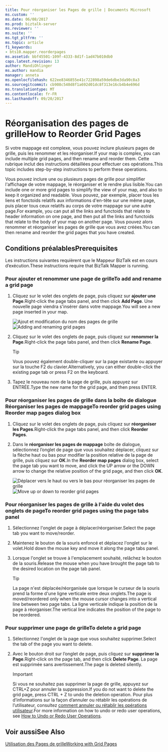 ```yaml
---
title: Pour réorganiser les Pages de grille | Documents Microsoft
ms.custom: ''
ms.date: 06/08/2017
ms.prod: biztalk-server
ms.reviewer: ''
ms.suite: ''
ms.tgt_pltfrm: ''
ms.topic: article
f1_keywords:
- bts10.mapper.reorderpages
ms.assetid: bbf45501-109f-4333-8d1f-1ad47b010db0
caps.latest.revision: 13
author: MandiOhlinger
ms.author: mandia
manager: anneta
ms.openlocfilehash: 622ee8346855e41c722898a59de6dbe3da90c8a3
ms.sourcegitcommit: cb908c540d8f1a692d01dc8f313e16cb4b4e696d
ms.translationtype: MT
ms.contentlocale: fr-FR
ms.lasthandoff: 09/20/2017
---
```

# <a name="how-to-reorder-grid-pages"></a><span data-ttu-id="4c3c1-102">Réorganisation des pages de grille</span><span class="sxs-lookup"><span data-stu-id="4c3c1-102">How to Reorder Grid Pages</span></span>
<span data-ttu-id="4c3c1-103">Si votre mappage est complexe, vous pouvez inclure plusieurs pages de grille, puis les renommer et les réorganiser.</span><span class="sxs-lookup"><span data-stu-id="4c3c1-103">If your map is complex, you can include multiple grid pages, and then rename and reorder them.</span></span> <span data-ttu-id="4c3c1-104">Cette rubrique inclut des instructions détaillées pour effectuer ces opérations.</span><span class="sxs-lookup"><span data-stu-id="4c3c1-104">This topic includes step-by-step instructions to perform these operations.</span></span>  
  
 <span data-ttu-id="4c3c1-105">Vous pouvez inclure une ou plusieurs pages de grille pour simplifier l'affichage de votre mappage, le réorganiser et le rendre plus lisible.</span><span class="sxs-lookup"><span data-stu-id="4c3c1-105">You can include one or more grid pages to simplify the view of your map, and also to keep it organized and readable.</span></span> <span data-ttu-id="4c3c1-106">Vous pouvez, par exemple, placer tous les liens et fonctoids relatifs aux informations d'en-tête sur une même page, puis placer tous ceux relatifs au corps de votre mappage sur une autre page.</span><span class="sxs-lookup"><span data-stu-id="4c3c1-106">For example, you can put all the links and functoids that relate to header information on one page, and then put all the links and functoids that relate to the body of your map on another page.</span></span> <span data-ttu-id="4c3c1-107">Vous pouvez alors renommer et réorganiser les pages de grille que vous avez créées.</span><span class="sxs-lookup"><span data-stu-id="4c3c1-107">You can then rename and reorder the grid pages that you have created.</span></span>  
  
## <a name="prerequisites"></a><span data-ttu-id="4c3c1-108">Conditions préalables</span><span class="sxs-lookup"><span data-stu-id="4c3c1-108">Prerequisites</span></span>  
 <span data-ttu-id="4c3c1-109">Les instructions suivantes requièrent que le Mappeur BizTalk est en cours d’exécution.</span><span class="sxs-lookup"><span data-stu-id="4c3c1-109">These instructions require that BizTalk Mapper is running.</span></span>  
  
### <a name="to-add-and-rename-a-grid-page"></a><span data-ttu-id="4c3c1-110">Pour ajouter et renommer une page de grille</span><span class="sxs-lookup"><span data-stu-id="4c3c1-110">To add and rename a grid page</span></span>  
  
1.  <span data-ttu-id="4c3c1-111">Cliquez sur le volet des onglets de page, puis cliquez sur **ajouter une Page**.</span><span class="sxs-lookup"><span data-stu-id="4c3c1-111">Right-click the page tabs panel, and then click **Add Page**.</span></span> <span data-ttu-id="4c3c1-112">Une nouvelle page viendra s'insérer dans votre mappage.</span><span class="sxs-lookup"><span data-stu-id="4c3c1-112">You will see a new page inserted in your map.</span></span>  
  
     <span data-ttu-id="4c3c1-113">![Ajout et modification du nom des pages de grille](../core/media/adding-and-renaming-grid-page.gif "Adding_and_renaming_grid_page")</span><span class="sxs-lookup"><span data-stu-id="4c3c1-113">![Adding and renaming grid pages](../core/media/adding-and-renaming-grid-page.gif "Adding_and_renaming_grid_page")</span></span>  
  
2.  <span data-ttu-id="4c3c1-114">Cliquez sur le volet des onglets de page, puis cliquez sur **renommer la Page**.</span><span class="sxs-lookup"><span data-stu-id="4c3c1-114">Right-click the page tabs panel, and then click **Rename Page**.</span></span>  
  
    > [!TIP]
    >  <span data-ttu-id="4c3c1-115">Vous pouvez également double-cliquer sur la page existante ou appuyer sur la touche F2 du clavier.</span><span class="sxs-lookup"><span data-stu-id="4c3c1-115">Alternatively, you can either double-click the existing page tab or press F2 on the keyboard.</span></span>  
  
3.  <span data-ttu-id="4c3c1-116">Tapez le nouveau nom de la page de grille, puis appuyez sur ENTRÉE.</span><span class="sxs-lookup"><span data-stu-id="4c3c1-116">Type the new name for the grid page, and then press ENTER.</span></span>  
  
### <a name="to-reorder-grid-pages-using-reorder-map-pages-dialog-box"></a><span data-ttu-id="4c3c1-117">Pour réorganiser les pages de grille dans la boîte de dialogue Réorganiser les pages de mappage</span><span class="sxs-lookup"><span data-stu-id="4c3c1-117">To reorder grid pages using Reorder map pages dialog box</span></span>  
  
1.  <span data-ttu-id="4c3c1-118">Cliquez sur le volet des onglets de page, puis cliquez sur **réorganiser les Pages**.</span><span class="sxs-lookup"><span data-stu-id="4c3c1-118">Right-click the page tabs panel, and then click **Reorder Pages**.</span></span>  
  
2.  <span data-ttu-id="4c3c1-119">Dans le **réorganiser les pages de mappage** boîte de dialogue, sélectionnez l’onglet de page que vous souhaitez déplacer, cliquez sur la flèche haut ou bas pour modifier la position relative de la page de grille, puis cliquez sur **OK**.</span><span class="sxs-lookup"><span data-stu-id="4c3c1-119">In the **Reorder map pages** dialog box, select the page tab you want to move, and click the UP arrow or the DOWN arrow to change the relative position of the grid page, and then click **OK**.</span></span>  
  
     <span data-ttu-id="4c3c1-120">![Déplacer vers le haut ou vers le bas pour réorganiser les pages de grille](../core/media/reorder-map-pages.gif "Reorder_map_pages")</span><span class="sxs-lookup"><span data-stu-id="4c3c1-120">![Move up or down to reorder grid pages](../core/media/reorder-map-pages.gif "Reorder_map_pages")</span></span>  
  
### <a name="to-reorder-grid-pages-using-the-page-tabs-panel"></a><span data-ttu-id="4c3c1-121">Pour réorganiser les pages de grille à l'aide du volet des onglets de page</span><span class="sxs-lookup"><span data-stu-id="4c3c1-121">To reorder grid pages using the page tabs panel</span></span>  
  
1.  <span data-ttu-id="4c3c1-122">Sélectionnez l'onglet de page à déplacer/réorganiser.</span><span class="sxs-lookup"><span data-stu-id="4c3c1-122">Select the page tab you want to move/reorder.</span></span>  
  
2.  <span data-ttu-id="4c3c1-123">Maintenez le bouton de la souris enfoncé et déplacez l'onglet sur le volet.</span><span class="sxs-lookup"><span data-stu-id="4c3c1-123">Hold down the mouse key and move it along the page tabs panel.</span></span>  
  
3.  <span data-ttu-id="4c3c1-124">Lorsque l'onglet se trouve à l'emplacement souhaité, relâchez le bouton de la souris.</span><span class="sxs-lookup"><span data-stu-id="4c3c1-124">Release the mouse when you have brought the page tab to the desired location on the page tab panel.</span></span>  
  
    > [!TIP]
    >  <span data-ttu-id="4c3c1-125">La page n'est déplacée/réorganisée que lorsque le curseur de la souris prend la forme d'une ligne verticale entre deux onglets.</span><span class="sxs-lookup"><span data-stu-id="4c3c1-125">The page is moved/reordered only when the mouse cursor changes into a vertical line between two page tabs.</span></span> <span data-ttu-id="4c3c1-126">La ligne verticale indique la position de la page à réorganiser.</span><span class="sxs-lookup"><span data-stu-id="4c3c1-126">The vertical line indicates the position of the page to be reordered.</span></span>  
  
### <a name="to-delete-a-grid-page"></a><span data-ttu-id="4c3c1-127">Pour supprimer une page de grille</span><span class="sxs-lookup"><span data-stu-id="4c3c1-127">To delete a grid page</span></span>  
  
1.  <span data-ttu-id="4c3c1-128">Sélectionnez l'onglet de la page que vous souhaitez supprimer.</span><span class="sxs-lookup"><span data-stu-id="4c3c1-128">Select the tab of the page you want to delete.</span></span>  
  
2.  <span data-ttu-id="4c3c1-129">Avec le bouton droit sur l’onglet de page, puis cliquez sur **supprimer la Page**.</span><span class="sxs-lookup"><span data-stu-id="4c3c1-129">Right-click on the page tab, and then click **Delete Page**.</span></span> <span data-ttu-id="4c3c1-130">La page est supprimée sans avertissement.</span><span class="sxs-lookup"><span data-stu-id="4c3c1-130">The page is deleted silently.</span></span>  
  
    > [!IMPORTANT]
    >  <span data-ttu-id="4c3c1-131">Si vous ne souhaitez pas supprimer la page de grille, appuyez sur CTRL+Z pour annuler la suppression.</span><span class="sxs-lookup"><span data-stu-id="4c3c1-131">If you do not want to delete the grid page, press CTRL + Z to undo the deletion operation.</span></span> <span data-ttu-id="4c3c1-132">Pour plus d’informations sur la façon d’annuler ou rétablir les opérations de l’utilisateur, consultez [comment annuler ou rétablir les opérations utilisateur](../core/how-to-undo-or-redo-user-operations.md).</span><span class="sxs-lookup"><span data-stu-id="4c3c1-132">For more information on how to undo or redo user operations, see [How to Undo or Redo User Operations](../core/how-to-undo-or-redo-user-operations.md).</span></span>  
  
## <a name="see-also"></a><span data-ttu-id="4c3c1-133">Voir aussi</span><span class="sxs-lookup"><span data-stu-id="4c3c1-133">See Also</span></span>  
 [<span data-ttu-id="4c3c1-134">Utilisation des Pages de grille</span><span class="sxs-lookup"><span data-stu-id="4c3c1-134">Working with Grid Pages</span></span>](../core/working-with-grid-pages.md)